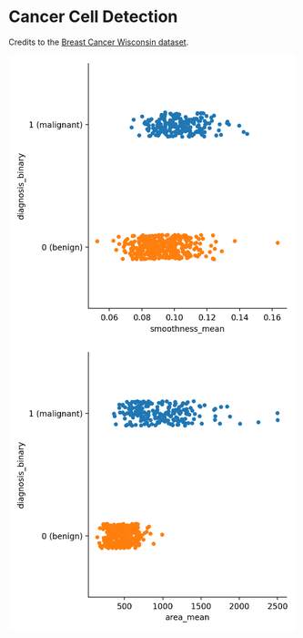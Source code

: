 # Cancer Cell Detection

Credits to the [Breast Cancer Wisconsin dataset](https://www.kaggle.com/uciml/breast-cancer-wisconsin-data).

![data visual #1](https://raw.githubusercontent.com/KaivalSShah/Cancer-Cell-Detection/main/assets/example1.png) ![data visual #2](https://raw.githubusercontent.com/KaivalSShah/Cancer-Cell-Detection/main/assets/example2.png)
